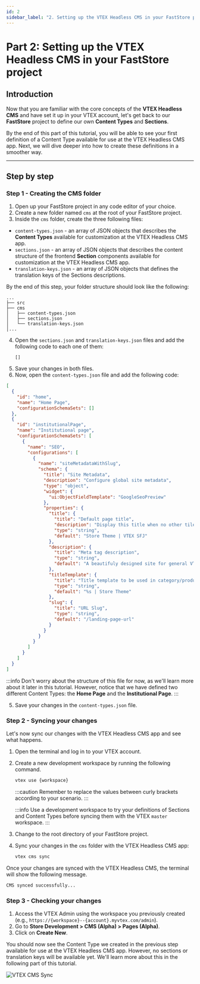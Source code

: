 ```yaml
---
id: 2
sidebar_label: "2. Setting up the VTEX Headless CMS in your FastStore project"
---
```


# Part 2: Setting up the VTEX Headless CMS in your FastStore project

## Introduction

Now that you are familiar with the core concepts of the **VTEX Headless CMS** and have set it up in your VTEX account, let's get back to our **FastStore** project to define our own **Content Types** and **Sections**.

By the end of this part of this tutorial, you will be able to see your first definition of a Content Type available for use at the VTEX Headless CMS app. Next, we will dive deeper into how to create these definitions in a smoother way.

---

## Step by step

### Step 1 - Creating the CMS folder

1. Open up your FastStore project in any code editor of your choice.
2. Create a new folder named `cms` at the root of your FastStore project. 
3. Inside the `cms` folder, create the three following files: 

  - `content-types.json` - an array of JSON objects that describes the **Content Types** available for customization at the VTEX Headless CMS app.
  - `sections.json` - an array of JSON objects  that describes the content structure of the frontend **Section** components available for customization at the VTEX Headless CMS app.
  - `translation-keys.json` - an array of JSON objects  that defines the translation keys of the Sections descriptions.
  
  By the end of this step, your folder structure should look like the following:

  ```
  ...
  ├── src
  ├── cms
  │   ├── content-types.json
  │   ├── sections.json
  │   └── translation-keys.json
  │...
  ```  
4. Open the `sections.json` and `translation-keys.json` files and add the following code to each one of them:
   ```
   []
   ```
5. Save your changes in both files.
7. Now, open the `content-types.json` file and add the following code:
  ```json title="cms/content-types.json"
  [
    {
      "id": "home",
      "name": "Home Page",
      "configurationSchemaSets": []
    },
    {
      "id": "institutionalPage",
      "name": "Institutional page",
      "configurationSchemaSets": [
        {
          "name": "SEO",
          "configurations": [
            {
              "name": "siteMetadataWithSlug",
              "schema": {
                "title": "Site Metadata",
                "description": "Configure global site metadata",
                "type": "object",
                "widget": {
                  "ui:ObjectFieldTemplate": "GoogleSeoPreview"
                },
                "properties": {
                  "title": {
                    "title": "Default page title",
                    "description": "Display this title when no other tile is available",
                    "type": "string",
                    "default": "Store Theme | VTEX SFJ"
                  },
                  "description": {
                    "title": "Meta tag description",
                    "type": "string",
                    "default": "A beautifuly designed site for general VTEX stores"
                  },
                  "titleTemplate": {
                    "title": "Title template to be used in category/product pages",
                    "type": "string",
                    "default": "%s | Store Theme"
                  },
                  "slug": {
                    "title": "URL Slug",
                    "type": "string",
                    "default": "/landing-page-url"
                  }
                }
              }
            }
          ]
        }
      ]
    }
  ]
  ```

  :::info
  Don't worry about the structure of this file for now, as we'll learn more about it later in this tutorial. However, notice that we have defined two different Content Types: the **Home Page** and the **Institutional Page**.
  :::

5. Save your changes in the `content-types.json` file.

### Step 2 - Syncing your changes

Let's now sync our changes with the VTEX Headless CMS app and see what happens.

1. Open the terminal and log in to your VTEX account.
2. Create a new development workspace by running the following command. 
     
   ```sh
   vtex use {workspace}
   ```

   :::caution
   Remember to replace the values between curly brackets according to your scenario.
   :::
 
   :::info
   Use a development workspace to try your definitions of Sections and Content Types before syncing them with the VTEX `master` workspace.
   :::
   
3. Change to the root directory of your FastStore project.
4. Sync your changes in the `cms` folder with the VTEX Headless CMS app:
   ```sh
   vtex cms sync
   ```

Once your changes are synced with the VTEX Headless CMS, the terminal will show the following message.

```sh
CMS synced successfully...
```


### Step 3 - Checking your changes

1. Access the VTEX Admin using the workspace you previously created (e.g., `https://{workspace}--{account}.myvtex.com/admin`).
2. Go to **Store Development > CMS (Alpha) > Pages (Alpha)**.
3. Click on **Create New**. 

You should now see the Content Type we created in the previous step available for use at the VTEX Headless CMS app. However, no sections or translation keys will be available yet. We'll learn more about this in the following part of this tutorial.

![VTEX CMS Sync](/img/tutorials/cms/vtex-cms-sync.png)